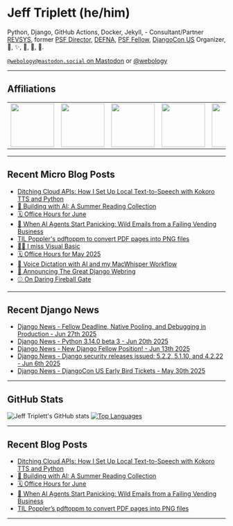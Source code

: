 # Jeff Triplett (he/him)

Python, Django, GitHub Actions, Docker, Jekyll,  - Consultant/Partner [REVSYS][], former [PSF Director][], [DEFNA][], [PSF Fellow][], [DjangoCon US][] Organizer, 🏀, ✨, 💪, 🏃, 🤖.

<a href="https://mastodon.social/@webology" rel="me">`@webology@mastodon.social` on Mastodon</a> or <a href="https://twitter.com/webology">@webology</a>

<hr>

## Affiliations

<table border="0">
<tr>
<td><a href="https://github.com/revsys/"><img src="https://avatars.githubusercontent.com/u/308096?s=200&v=4" width="100px"></a></td>
<td><a href="https://github.com/psf/"><img src="https://avatars.githubusercontent.com/u/50630501?s=200&v=4" width="100px"></a></td>
<td><a href="https://github.com/djangocon/"><img src="https://avatars.githubusercontent.com/u/2891658?s=400&&v=4" width="100px"></a></td>
<td><a href="https://github.com/defna/"><img src="https://avatars.githubusercontent.com/u/13454395?s=200&v=4" width="100px"></a></td>
<td><a href="https://github.com/djangopackages/"><img src="https://avatars.githubusercontent.com/u/27385825?s=200&v=4" width="100px"></a></td>
</tr>
</table>

<hr>

## Recent Micro Blog Posts

<!--START_SECTION:micro-posts-->
* [Ditching Cloud APIs: How I Set Up Local Text-to-Speech with Kokoro TTS and Python](https:&#x2F;&#x2F;micro.webology.dev&#x2F;2025&#x2F;07&#x2F;02&#x2F;ditching-cloud-apis-how-i&#x2F;)
* [🤖 Building with AI: A Summer Reading Collection](https:&#x2F;&#x2F;micro.webology.dev&#x2F;2025&#x2F;06&#x2F;25&#x2F;building-with-ai-a-summer&#x2F;)
* [🗓️ Office Hours for June](https:&#x2F;&#x2F;micro.webology.dev&#x2F;2025&#x2F;05&#x2F;29&#x2F;office-hours-for-june&#x2F;)
* [🤖 When AI Agents Start Panicking: Wild Emails from a Failing Vending Business](https:&#x2F;&#x2F;micro.webology.dev&#x2F;2025&#x2F;05&#x2F;26&#x2F;when-ai-agents-start-panicking&#x2F;)
* [TIL Poppler&#39;s pdftoppm to convert PDF pages into PNG files](https:&#x2F;&#x2F;micro.webology.dev&#x2F;2025&#x2F;05&#x2F;21&#x2F;til-popplers-pdftoppm-to-convert&#x2F;)
* [🤷‍♂️ I miss Visual Basic](https:&#x2F;&#x2F;micro.webology.dev&#x2F;2025&#x2F;05&#x2F;11&#x2F;i-miss-visual-basic&#x2F;)
* [🗓️ Office Hours for May 2025](https:&#x2F;&#x2F;micro.webology.dev&#x2F;2025&#x2F;05&#x2F;08&#x2F;office-hours-for-may&#x2F;)
* [🤖 Voice Dictation with AI and my MacWhisper Workflow](https:&#x2F;&#x2F;micro.webology.dev&#x2F;2025&#x2F;04&#x2F;30&#x2F;voice-dictation-with-ai-and&#x2F;)
* [💍 Announcing The Great Django Webring](https:&#x2F;&#x2F;micro.webology.dev&#x2F;2025&#x2F;04&#x2F;18&#x2F;announcing-the-great-django-webring&#x2F;)
* [⚾ On Daring Fireball Gate](https:&#x2F;&#x2F;micro.webology.dev&#x2F;2025&#x2F;03&#x2F;27&#x2F;on-daring-fireball-gate&#x2F;)
<!--END_SECTION:micro-posts-->

<hr>

## Recent Django News

<!--START_SECTION:news-->
* [Django News - Fellow Deadline, Native Pooling, and Debugging in Production - Jun 27th 2025](https:&#x2F;&#x2F;django-news.com&#x2F;issues&#x2F;291)
* [Django News - Python 3.14.0 beta 3 - Jun 20th 2025](https:&#x2F;&#x2F;django-news.com&#x2F;issues&#x2F;290)
* [Django News - New Django Fellow Position! - Jun 13th 2025](https:&#x2F;&#x2F;django-news.com&#x2F;issues&#x2F;289)
* [Django News - Django security releases issued: 5.2.2, 5.1.10, and 4.2.22 - Jun 6th 2025](https:&#x2F;&#x2F;django-news.com&#x2F;issues&#x2F;288)
* [Django News - DjangoCon US Early Bird Tickets - May 30th 2025](https:&#x2F;&#x2F;django-news.com&#x2F;issues&#x2F;287)
<!--END_SECTION:news-->

<hr>

## GitHub Stats

![Jeff Triplett's GitHub stats](https://github-readme-stats.vercel.app/api?username=jefftriplett&show_icons=&private_count=true&theme=dracula)  [![Top Languages](https://github-readme-stats.vercel.app/api/top-langs/?username=jefftriplett&layout=compact&theme=dracula)]()

<hr>

## Recent Blog Posts

<!--START_SECTION:posts-->
* [Ditching Cloud APIs: How I Set Up Local Text-to-Speech with Kokoro TTS and Python](https:&#x2F;&#x2F;jefftriplett.com&#x2F;2025&#x2F;ditching-cloud-apis-how-i-set-up-local-text-to-speech-with-kokoro-tts-and-python&#x2F;)
* [🤖 Building with AI: A Summer Reading Collection](https:&#x2F;&#x2F;jefftriplett.com&#x2F;2025&#x2F;building-with-ai-a-summer-reading-collection&#x2F;)
* [🗓️ Office Hours for June](https:&#x2F;&#x2F;jefftriplett.com&#x2F;2025&#x2F;office-hours-for-june&#x2F;)
* [🤖 When AI Agents Start Panicking: Wild Emails from a Failing Vending Business](https:&#x2F;&#x2F;jefftriplett.com&#x2F;2025&#x2F;when-ai-agents-start-panicking-wild-emails-from-a-failing-vending-business&#x2F;)
* [TIL Poppler’s pdftoppm to convert PDF pages into PNG files](https:&#x2F;&#x2F;jefftriplett.com&#x2F;2025&#x2F;til-poppler-s-pdftoppm-to-convert-pdf-pages-into-png-files&#x2F;)
<!--END_SECTION:posts-->

<hr>

[DEFNA]: https://www.defna.org/
[DjangoCon US]: http://djangocon.us/
[PSF Director]: https://www.python.org/psf/members/#board-of-directors
[REVSYS]: https://www.revsys.com/
[PSF Fellow]: https://www.python.org/psf/fellows/

